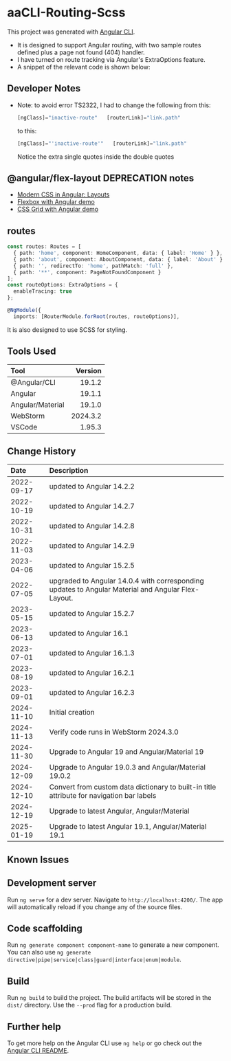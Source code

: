 # aaCLI-Routing-Scss

This project was generated with [Angular CLI](https://github.com/angular/angular-cli).

* It is designed to support Angular routing, with two sample routes defined plus a page not found (404) handler.
* I have turned on route tracking via Angular's ExtraOptions feature.
* A snippet of the relevant code is shown below:
## Developer Notes
* Note: to avoid error TS2322, I had to change the following from this:
    ```typescript
    [ngClass]="inactive-route"   [routerLink]="link.path"
    ```
    to this:
    ```typescript
    [ngClass]="'inactive-route'"   [routerLink]="link.path"
    ```
    Notice the extra single quotes inside the double quotes


    
## @angular/flex-layout DEPRECATION notes
* [Modern CSS in Angular: Layouts](https://blog.angular.io/modern-css-in-angular-layouts-4a259dca9127)
* [Flexbox with Angular demo](https://stackblitz.com/edit/angular-cssflex?file=src/main.ts)
* [CSS Grid with Angular demo](https://stackblitz.com/edit/angular-modern-cssgrid?file=src%2Fmain.ts)
## routes
```typescript
const routes: Routes = [
  { path: 'home', component: HomeComponent, data: { label: 'Home' } },
  { path: 'about', component: AboutComponent, data: { label: 'About' } },
  { path: '', redirectTo: 'home', pathMatch: 'full' },
  { path: '**', component: PageNotFoundComponent }
];
const routeOptions: ExtraOptions = {
  enableTracing: true
};

@NgModule({
  imports: [RouterModule.forRoot(routes, routeOptions)],
```

It is also designed to use SCSS for styling.

## Tools Used

| Tool             |  Version |
|:-----------------|---------:|
| @Angular/CLI     |   19.1.2 |
| Angular          |   19.1.1 |
| Angular/Material |   19.1.0 |
| WebStorm         | 2024.3.2 |
| VSCode           |   1.95.3 |

## Change History

| Date       | Description                                                                                        |
|:-----------|:---------------------------------------------------------------------------------------------------|
| 2022-09-17 | updated to Angular 14.2.2                                                                          |
| 2022-10-19 | updated to Angular 14.2.7                                                                          |
| 2022-10-31 | updated to Angular 14.2.8                                                                          |
| 2022-11-03 | updated to Angular 14.2.9                                                                          |
| 2023-04-06 | updated to Angular 15.2.5                                                                          |
| 2022-07-05 | upgraded to Angular 14.0.4 with corresponding updates to Angular Material and Angular Flex-Layout. |
| 2023-05-15 | updated to Angular 15.2.7                                                                          |
| 2023-06-13 | updated to Angular 16.1                                                                            |
| 2023-07-01 | updated to Angular 16.1.3                                                                          |
| 2023-08-19 | updated to Angular 16.2.1                                                                          |
| 2023-09-01 | updated to Angular 16.2.3                                                                          |
| 2024-11-10 | Initial creation                                                                                   |
| 2024-11-13 | Verify code runs in WebStorm 2024.3.0                                                              |
| 2024-11-30 | Upgrade to Angular 19 and Angular/Material 19                                                      |
| 2024-12-09 | Upgrade to Angular 19.0.3  and Angular/Material 19.0.2                                             |
| 2024-12-10 | Convert from custom data dictionary to built-in title attribute for navigation bar labels          |
| 2024-12-19 | Upgrade to latest Angular, Angular/Material                                                        |
| 2025-01-19 | Upgrade to latest Angular 19.1, Angular/Material 19.1                                              |


## Known Issues

## Development server

Run `ng serve` for a dev server. Navigate to `http://localhost:4200/`. The app will automatically reload if you change any of the source files.

## Code scaffolding

Run `ng generate component component-name` to generate a new component. You can also use `ng generate directive|pipe|service|class|guard|interface|enum|module`.

## Build

Run `ng build` to build the project. The build artifacts will be stored in the `dist/` directory. Use the `--prod` flag for a production build.

## Further help

To get more help on the Angular CLI use `ng help` or go check out the [Angular CLI README](https://github.com/angular/angular-cli/blob/master/README.md).
